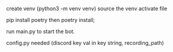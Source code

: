 create venv (python3 -m venv venv)
source the venv activate file

pip install poetry
then poetry install;

run main.py to start the bot.

config.py needed (discord key val in key string, recording_path)
